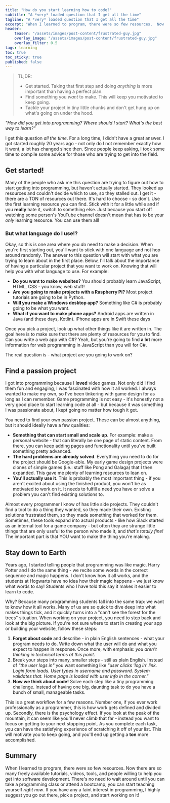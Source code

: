 ```yaml
---
title: "How do you start learning how to code?"
subtitle: "A *very* loaded question that I get all the time"
tagline: "A *very* loaded question that I get all the time"
excerpt: "When I learned to program, there were so few resources.  Now there are so many free resources - so get started!"
header:
    teaser: "/assets/images/post-content/frustrated-guy.jpg"
    overlay_image: "/assets/images/post-content/frustrated-guy.jpg"
    overlay_filter: 0.5
tags: learning
toc: true
toc_sticky: true
published: false
---
```


> TL;DR:
> - Get started.  Taking that first step and doing *anything* is more important than having a perfect plan.
> - Find something you *want* to make.  This will keep you motivated to keep going.
> - Tackle your project in tiny little chunks and don't get hung up on what's going on under the hood.

*"How did you get into programming?  Where should I start?  What's the best way to learn?"*

I get this question *all the time*.  For a long time, I didn't have a great answer.  I got started roughly 20 years ago - not only do I not remember exactly how it went, a lot has changed since then.  Since people keep asking, I took some time to compile some advice for those who are trying to get into the field. 

## Get started!

Many of the people who ask me this question are trying to figure out how to start getting into programming, but haven't actually started.  They looked up resources and couldn't decide which to use, so they stalled out.  I get it - there are a TON of resources out there.  It's hard to choose - so don't.  Use the first learning resource you can find.  Stick with it for a little while and if you **really** hate it, switch to something else.  Just because you start off watching some person's YouTube channel doesn't mean that has to be your *only* learning resource.  You can use them all!

### But what language do I use!?

Okay, so this is one area where you *do* need to make a decision.  When you're first starting out, you'll want to stick with one language and not hop around randomly.  The answer to this question will start with what you are trying to learn about in the first place.  Below, I'll talk about the importance of having a particular project that you want to work on.  Knowing that will help you with what language to use.  For example:

- **Do you want to make websites?**  You should probably learn JavaScript, HTML, CSS - you know, web stuff!
- **Are you going to make projects with a Raspberry Pi?**  Most project tutorials are going to be in Python.
- **Will you make a Windows desktop app?**  Something like C# is probably going to be what you want.
- **What if you want to make phone apps?**  Android apps are written in Java (and these days, Kotlin).  iPhone apps are in Swift these days

Once you pick a project, look up what other things like it are written in.  The goal here is to make sure that there are plenty of resources for you to find.  Can you write a web app with C#?  Yeah, but you're going to find **a lot** more information for web programming in JavaScript than you will for C#.

The real question is - what project are you going to work on?

## Find a passion project

I got into programming because I **loved** video games.  Not only did I find them fun and engaging, I was fascinated with how it all worked.  I always wanted to make my own, so I've been tinkering with game design for as long as I can remember.  Game programming is not easy - it's honestly not a very good place to start learning code at all - but because it was something I was passionate about, I kept going no matter how tough it got.

You need to find your own passion project.  These can be almost anything, but it should ideally have a few qualities:

- **Something that can start small and scale up**.  For example: make a personal website - that can literally be one page of static content.  From there, you can keep adding pages and functionality until you've built something pretty advanced.
- **The hard problems are already solved**.  Everything you need to do for the project should be Google-able.  My early game design projects were clones of simple games (i.e.: stuff like Pong and Galaga) that I then expanded.  This gave me plenty of learning resources to lean on.
- **You'll actually use it**.  This is probably the most important thing - if you aren't excited about using the finished product, you won't be as motivated to work on it.  It needs to fulfill a need you have or solve a problem you can't find existing solutions to.

Almost every programmer I know of has little side projects.  They couldn't find a tool to do a thing they wanted, so they made their own.  Existing solutions frustrated them, so they made something that worked for them.  Sometimes, these tools expand into actual products - like how Slack started as an internal tool for a game company - but often they are strange little things that are only useful to the person who made it, and *that's totally fine!*  The important part is that YOU want to make the thing you're making.

## Stay down to Earth

Years ago, I started telling people that programming was like magic.  Harry Potter and I do the same thing - we recite some words in the correct sequence and magic happens.  I don't know how it all works, and the students at Hogwarts have no idea how their magic happens - we just know what words to say!  Students who I have told this say it makes it easier to learn to code.

Why?  Because many programming students fall into the same trap: we want to know how it all works.  Many of us are so quick to dive deep into what makes things tick, and it quickly turns into a "can't see the forest for the trees" situation.  When working on your project, you need to step back and look at the big picture.  If you're not sure where to start in creating your app or building your website, follow these steps:

1) **Forget about code** and describe - in plain English sentences - what your program needs to do.  Write down what the user will do and what you expect to happen in response.  Once more, with emphasis: *you aren't thinking in technical terms at this point*.
2) Break your steps into many, smaller steps - still as plain English.  Instead of *"the user logs in"* you want something like *"user clicks 'log in' link.  Login form loads.  User types in username and password.  System validates that.  Home page is loaded with user info in the corner."*
3) **Now we think about code!**  Solve each step like a tiny programming challenge.  Instead of having one big, daunting task to do you have a bunch of small, manageable tasks.

This is a great workflow for a few reasons.  Number one, if you ever work professionally as a programmer, this is how work gets defined and divided up.  Secondly, there is the psychology effect.  If you look at the peak of the mountain, it can seem like you'll never climb that far - instead you want to focus on getting to your next stopping point.  As you complete each task, you can have the satisfying experience of scratching it off of your list.  This will motivate you to keep going, and you'll end up getting a **ton** more accomplished.

## Summary

When I learned to program, there were so few resources.  Now there are so many freely available tutorials, videos, tools, and people willing to help you get into software development.  There's no need to wait around until you can take a programming class or attend a bootcamp, you can start teaching yourself *right now*.  If you have any a faint interest in programming, I highly suggest you go out there, pick a project, and start working on it!